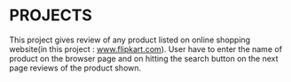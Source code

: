 # PROJECTS
This project gives review of any product listed on online shopping website(in this project : www.flipkart.com).
User have to enter the name of product on the browser page and on hitting the search button on the next page reviews of the product shown.
